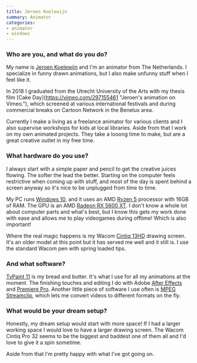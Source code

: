 ```yaml
---
title: Jeroen Koelewijn
summary: Animator
categories:
- animator
- windows
---
```


### Who are you, and what do you do?

My name is [Jeroen Koelewijn](http://www.jeroenkoelewijn.com/ "Jeroen's website.") and I'm an animator from The Netherlands. I specialize in funny drawn animations, but I also make unfunny stuff when I feel like it.

In 2018 I graduated from the Utrecht University of the Arts with my thesis film [Cake Day](​https://vimeo.com/297155461 "Jeroen's animation on Vimeo."​), which screened at various international festivals and during commercial breaks on Cartoon Network in the Benelux area.

Currently I make a living as a freelance animator for various clients and I also supervise workshops for kids at local libraries. Aside from that I work on my own animated projects. They take a looong time to make, but are a great creative outlet in my free time.

### What hardware do you use?

I always start with a simple paper and pencil to get the creative juices flowing. The softer the lead the better. Starting on the computer feels restrictive when coming up with stuff, and most of the day is spent behind a screen anyway so it's nice to be unplugged from time to time.

My PC runs [Windows 10][windows-10], and it uses an AMD [Ryzen 5][ryzen-5] processor with 16GB of RAM. The GPU is an AMD​ ​[Radeon RX 5600 XT][radeon-rx-5600-xt]. I don't know a whole lot about computer parts and what's best, but I know this gets my work done with ease and allows me to play videogames during offtime! Which is also important!

Where the real magic happens is my Wacom [Cintiq 13HD][cintiq] drawing screen. It's an older model at this point but it has served me well and it still is. I use the standard Wacom pen with spring loaded tips.

### And what software?

[TvPaint 11][tvpaint-animation] is my bread and butter. It's what I use for all my animations at the moment. The finishing touches and editing I do with Adobe [After Effects][after-effects] and [Premiere Pro][premiere-pro]. Another little piece of software I use often is [MPEG Streamclip][mpeg-streamclip], which lets me convert videos to different formats on the fly.

### What would be your dream setup?

Honestly, my dream setup would start with more space! If I had a larger working space I would love to have a larger drawing screen. The Wacom Cintiq Pro 32 seems to be the biggest and baddest one of them all and I'd love to give it a spin sometime.

Aside from that I'm pretty happy with what I've got going on.

[windows-10]: https://en.wikipedia.org/wiki/Windows_10 "An operating system."
[ryzen-5]: https://www.amd.com/en/ryzen-5 "A CPU."
[radeon-rx-5600-xt]: https://www.amd.com/en/products/graphics/amd-radeon-rx-5600-xt "A graphics card."
[cintiq]: https://www.wacom.com/en/us/cintiq "A computer screen you can draw on."
[tvpaint-animation]: http://tvpaint.com/ "A 2D animation suite."
[after-effects]: https://www.adobe.com/products/aftereffects.html "Motion graphics and video editing software."
[premiere-pro]: https://en.wikipedia.org/wiki/Adobe_Premiere_Pro "A video editing suite."
[mpeg-streamclip]: http://www.squared5.com/ "A video converter and editor."
